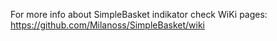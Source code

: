 For more info about SimpleBasket indikator check WiKi pages:
https://github.com/Milanoss/SimpleBasket/wiki
